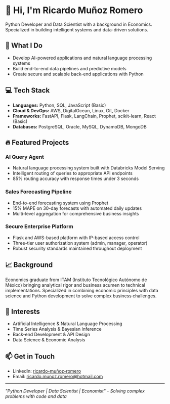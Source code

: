 # 👋 Hi, I'm Ricardo Muñoz Romero
Python Developer and Data Scientist with a background in Economics. Specialized in building intelligent systems and data-driven solutions.

## 🚀 What I Do
- Develop AI-powered applications and natural language processing systems
- Build end-to-end data pipelines and predictive models
- Create secure and scalable back-end applications with Python

## 💻 Tech Stack
- **Languages:** Python, SQL, JavaScript (Basic)
- **Cloud & DevOps:** AWS, DigitalOcean, Linux, Git, Docker
- **Frameworks:** FastAPI, Flask, LangChain, Prophet, scikit-learn, React (Basic)
- **Databases:** PostgreSQL, Oracle, MySQL, DynamoDB, MongoDB

## 🔥 Featured Projects
### AI Query Agent
- Natural language processing system built with Databricks Model Serving
- Intelligent routing of queries to appropriate API endpoints
- 85% routing accuracy with response times under 3 seconds

### Sales Forecasting Pipeline
- End-to-end forecasting system using Prophet
- 15% MAPE on 30-day forecasts with automated daily updates
- Multi-level aggregation for comprehensive business insights

### Secure Enterprise Platform
- Flask and AWS-based platform with IP-based access control
- Three-tier user authorization system (admin, manager, operator)
- Robust security standards maintained throughout deployment

## 📈 Background
Economics graduate from ITAM (Instituto Tecnológico Autónomo de México) bringing analytical rigor and business acumen to technical implementations. Specialized in combining economic principles with data science and Python development to solve complex business challenges.

## 🌟 Interests
- Artificial Intelligence & Natural Language Processing
- Time Series Analysis & Bayesian Inference
- Back-end Development & API Design
- Data Science & Economic Analysis

## 📫 Get in Touch
- LinkedIn: [ricardo-muñoz-romero](https://www.linkedin.com/in/ricardo-mu%C3%B1oz-romero-5911761b1/)
- Email: ricardo.munoz.romero@hotmail.com

---
*"Python Developer | Data Scientist | Economist" - Solving complex problems with code and data*
